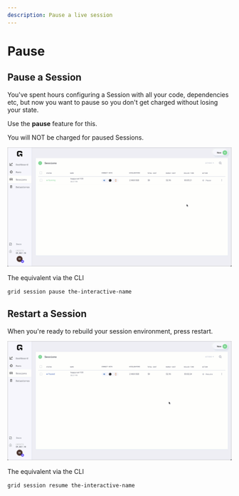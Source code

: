 ```yaml
---
description: Pause a live session
---
```


# Pause

## Pause a Session

You've spent hours configuring a Session with all your code, dependencies etc, but now you want to pause so you don't get charged without losing your state.

Use the **pause** feature for this.

You will NOT be charged for paused Sessions.

![](../../.gitbook/assets/pause%20%282%29.gif)

The equivalent via the CLI

```bash
grid session pause the-interactive-name
```

## Restart a Session

When you're ready to rebuild your session environment, press restart.

![](../../.gitbook/assets/unpause.gif)

The equivalent via the CLI

```bash
grid session resume the-interactive-name
```

